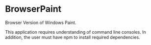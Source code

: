 # BrowserPaint
 Browser Version of Windows Paint. 
 
 This application requires understanding of command line consoles. In addition, the user must have npm to install required dependencies.
